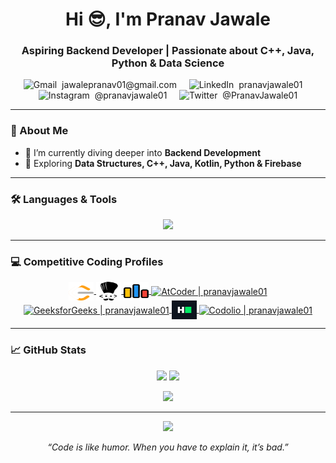 <!-- Hero Section -->
<h1 align="center">Hi 😎, I'm Pranav Jawale</h1>
<h3 align="center">Aspiring Backend Developer | Passionate about C++, Java, Python & Data Science</h3>

<p align="center">
  <a href="mailto:jawalepranav01@gmail.com" target="_blank" style="text-decoration: none; color: inherit;">
    <img src="https://img.icons8.com/color/48/gmail--v1.png" alt="Gmail" width="30" height="30"/>
    &nbsp;jawalepranav01@gmail.com
  </a>&nbsp;&nbsp;&nbsp;

  <a href="https://linkedin.com/in/pranavjawale01" target="_blank" style="text-decoration: none; color: inherit;">
    <img src="https://img.icons8.com/color/48/linkedin.png" alt="LinkedIn" width="30" height="30"/>
    &nbsp;pranavjawale01
  </a>&nbsp;&nbsp;&nbsp;

  <a href="https://instagram.com/pranavjawale01" target="_blank" style="text-decoration: none; color: inherit;">
    <img src="https://img.icons8.com/color/48/instagram-new--v1.png" alt="Instagram" width="30" height="30"/>
    &nbsp;@pranavjawale01
  </a>&nbsp;&nbsp;&nbsp;

  <a href="https://twitter.com/PranavJawale01" target="_blank" style="text-decoration: none; color: inherit;">
    <img src="https://img.icons8.com/color/48/twitter--v1.png" alt="Twitter" width="30" height="30"/>
    &nbsp;@PranavJawale01
  </a>
</p>

---

### 🚀 About Me
- 🌱 I’m currently diving deeper into **Backend Development**  
- 🧠 Exploring **Data Structures, C++, Java, Kotlin, Python & Firebase**  

---

### 🛠️ Languages & Tools

<p align="center">
  <img src="https://skillicons.dev/icons?i=cpp,python,java,c,kotlin,html,css,mysql,firebase,git,linux,bash,pandas,opencv" /><br>
</p>

---

### 💻 Competitive Coding Profiles

<p align="center">
  <a href="https://leetcode.com/pranavjawale01" target="blank">
    <img align="center" src="https://raw.githubusercontent.com/teamedwardforever/Readme-Generator/71f25dd8b98329b168142a6b782a107b75eab178/svg/Social/leet-code.svg" alt="LeetCode | pranavjawale01" height="30" width="40" />
  </a>
  
  <a href="https://www.codechef.com/users/pranavjawale01" target="blank">
    <img align="center" src="https://raw.githubusercontent.com/teamedwardforever/Readme-Generator/71f25dd8b98329b168142a6b782a107b75eab178/svg/Social/codechef.svg" alt="pranavjawale01" height="30" width="40" />
  </a>
  <a href="https://codeforces.com/profile/pranavjawale01" target="blank">
    <img align="center" src="https://raw.githubusercontent.com/teamedwardforever/Readme-Generator/71f25dd8b98329b168142a6b782a107b75eab178/svg/Social/codeforces.svg" alt="pranavjawale01" height="30" width="40" />
  </a>
  
  <a href="https://atcoder.jp/users/pranavjawale01" target="blank">
    <img align="center" src="https://img.icons8.com/ios/50/000000/atcoder.png" alt="AtCoder | pranavjawale01" height="30" width="40" />
  </a>
  <a href="https://auth.geeksforgeeks.org/user/pranavjawale01" target="blank">
    <img align="center" src="https://img.icons8.com/ios/50/000000/geeks-for-geeks.png" alt="GeeksforGeeks | pranavjawale01" height="30" width="40" />
  </a>
  <a href="https://www.hackerrank.com/jawalepranav01" target="blank">
    <img align="center" src="https://raw.githubusercontent.com/teamedwardforever/Readme-Generator/71f25dd8b98329b168142a6b782a107b75eab178/svg/Social/hackerrank.svg" alt="HackerRank | jawalepranav01" height="30" width="40" />
  </a>
  <a href="https://www.codolio.io/pranavjawale01" target="blank">
    <img align="center" src="https://img.icons8.com/ios/50/000000/codolio.png" alt="Codolio | pranavjawale01" height="30" width="40" />
  </a>
</p>

---

### 📈 GitHub Stats

<p align="center">
  <img src="https://github-readme-stats.vercel.app/api?username=pranavjawale01&show_icons=true&theme=tokyonight&hide_border=true" height="200"/>
  <img src="https://github-readme-streak-stats.herokuapp.com/?user=pranavjawale01&theme=tokyonight&hide_border=true" height="200"/>
</p>

<p align="center">
  <img src="https://github-readme-stats.vercel.app/api/top-langs/?username=pranavjawale01&layout=compact&theme=tokyonight&hide_border=true" height="150"/>
</p>

---

<p align="center">
  <img src="https://github.com/Anmol-Baranwal/Cool-GIFs-For-GitHub/assets/74038190/80728820-e06b-4f96-9c9e-9df46f0cc0a5" width="60%">
</p>

<p align="center">
  <i>“Code is like humor. When you have to explain it, it’s bad.”</i>
</p>
